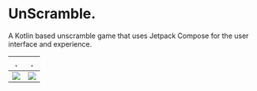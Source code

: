 # UnScramble.
A Kotlin based unscramble game that uses Jetpack Compose for the user interface and experience.


.                          |.                          
:-------------------------:|:-------------------------:
<img src="https://github.com/SherrySingh03/UnScramble./assets/83728289/898e4dfa-e3af-4823-8d2a-9999ddb0c8f2"/>|<img src="https://github.com/SherrySingh03/UnScramble./assets/83728289/d18d99a4-ea39-4e1b-b6a7-c01d72f012a7"/>


